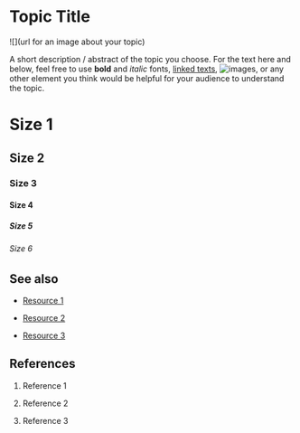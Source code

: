 # Topic Title

![](url for an image about your topic)



A short description / abstract of the topic you choose. For the text here and below, feel free to use **bold** and *italic* fonts, [linked texts](url),  ![images](url), or any other element you think would be helpful for your audience to understand the topic.


# Size 1
## Size 2
### Size 3
#### Size 4
##### Size 5
###### Size 6

## See also

- [Resource 1](url)

- [Resource 2](url)

- [Resource 3](url)



## References

1. Reference 1

2. Reference 2

3. Reference 3

